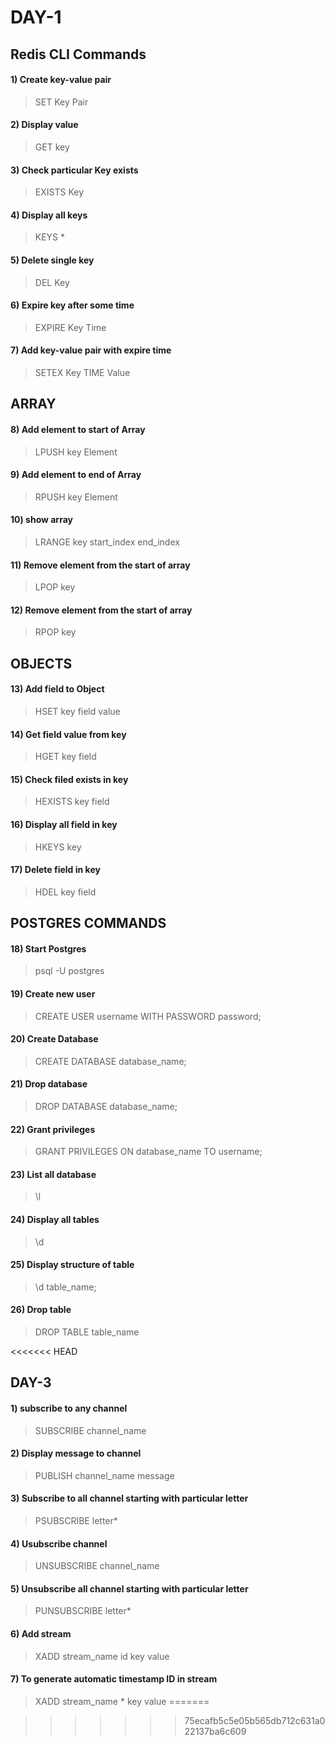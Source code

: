 # DAY-1
## Redis CLI Commands
#### 1) Create key-value pair
> SET Key Pair
#### 2) Display value 
> GET key
#### 3) Check particular Key exists
> EXISTS Key
#### 4) Display all keys
> KEYS *
#### 5) Delete single key
> DEL Key
#### 6) Expire key after some time
> EXPIRE Key Time
#### 7) Add key-value pair with expire time
> SETEX Key TIME Value
## ARRAY 
#### 8) Add element to start of Array
> LPUSH key Element
#### 9) Add element to end of Array
> RPUSH key Element
#### 10) show array
> LRANGE key start_index end_index
#### 11) Remove element from the start of array
> LPOP key
#### 12) Remove element from the start of array
> RPOP key
## OBJECTS
####  13) Add field to Object
> HSET key field value
####  14) Get field value from key
> HGET key field
####  15) Check filed exists in key
> HEXISTS key field
####  16) Display all field in key
> HKEYS key
####  17) Delete field in key
> HDEL key field
## POSTGRES COMMANDS
#### 18) Start Postgres
> psql -U postgres
#### 19) Create new user
> CREATE  USER username WITH PASSWORD password;
#### 20) Create Database
> CREATE DATABASE database_name;
#### 21) Drop database
> DROP DATABASE database_name;
#### 22) Grant privileges
> GRANT PRIVILEGES ON database_name TO username;
#### 23) List all database
> \l
#### 24) Display all tables
> \d
#### 25) Display structure of table
> \d table_name;
#### 26) Drop table
> DROP TABLE table_name



















<<<<<<< HEAD
## DAY-3

#### 1) subscribe to any channel
> SUBSCRIBE channel_name
#### 2) Display message to channel
> PUBLISH channel_name message
#### 3) Subscribe to all channel starting with particular letter
> PSUBSCRIBE letter*
#### 4) Usubscribe channel
> UNSUBSCRIBE channel_name
#### 5) Unsubscribe all channel starting with particular letter
> PUNSUBSCRIBE letter*
#### 6) Add stream
> XADD stream_name id key value
#### 7) To generate automatic timestamp ID in stream
> XADD stream_name * key value
=======

>>>>>>> 75ecafb5c5e05b565db712c631a022137ba6c609


